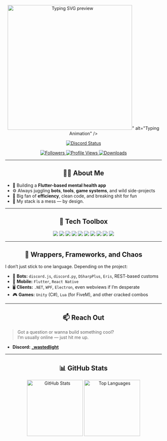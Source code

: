 <!-- Typing Header Animation -->
<p align="center">
   <img src="https://raw.githubusercontent.com/DenverCoder1/readme-typing-svg/main/demo.svg" width="400" alt="Typing SVG preview">" alt="Typing Animation" />
</p>

<!-- Discord Status Widget -->
<p align="center">
  <a href="https://discord.com/users/967847465200009226">
    <img src="https://discord.c99.nl/widget/theme-1/967847465200009226.png" alt="Discord Status">
  </a>
</p>

<!-- Socials / Stats Badges -->
<p align="center">
  <a href="https://github.com/Fire09">
    <img src="https://img.shields.io/github/followers/wastedlight?style=flat&logo=github&label=Followers&color=2D76BF" alt="Followers">
    <img src="https://komarev.com/ghpvc/?username=wastedlight&color=blueviolet" alt="Profile Views">
    <img src="https://img.shields.io/github/downloads/wastedlight/liarsbaranticheat/total?color=blue&label=Downloads&logo=github&style=flat" alt="Downloads">
  </a>
</p>

---

<h2 align="center">👨‍💻 About Me</h2>

- 🧠 Building a **Flutter-based mental health app**
- ⚙️ Always juggling **bots**, **tools**, **game systems**, and wild side-projects
- 🎯 Big fan of **efficiency**, clean code, and breaking shit for fun
- 🧪 My stack is a mess — by design.

---

<h2 align="center">🧰 Tech Toolbox</h2>

<p align="center">
  <img src="https://img.shields.io/badge/JavaScript-323330?style=for-the-badge&logo=javascript&logoColor=F7DF1E"/>
  <img src="https://img.shields.io/badge/TypeScript-007ACC?style=for-the-badge&logo=typescript&logoColor=white"/>
  <img src="https://img.shields.io/badge/Python-3776AB?style=for-the-badge&logo=python&logoColor=ffdd54"/>
  <img src="https://img.shields.io/badge/Java-ED8B00?style=for-the-badge&logo=java&logoColor=white"/>
  <img src="https://img.shields.io/badge/C%23-239120?style=for-the-badge&logo=c-sharp&logoColor=white"/>
  <img src="https://img.shields.io/badge/Flutter-02569B?style=for-the-badge&logo=flutter&logoColor=white"/>
  <img src="https://img.shields.io/badge/Node.js-6DA55F?style=for-the-badge&logo=node.js&logoColor=white"/>
  <img src="https://img.shields.io/badge/NPM-CB3837?style=for-the-badge&logo=npm&logoColor=white"/>
  <img src="https://img.shields.io/badge/VSCODE-007ACC?style=for-the-badge&logo=visual-studio-code&logoColor=white"/>
  <img src="https://img.shields.io/badge/GitHub-181717?style=for-the-badge&logo=github&logoColor=white"/>
</p>

---

<h2 align="center">🧪 Wrappers, Frameworks, and Chaos</h2>

I don’t just stick to one language. Depending on the project:

- 🤖 **Bots:** `discord.js`, `discord.py`, `DSharpPlus`, `Eris`, REST-based customs  
- 📱 **Mobile:** `Flutter`, `React Native`  
- 🖥️ **Clients:** `.NET`, `WPF`, `Electron`, even webviews if I’m desperate  
- 🎮 **Games:** `Unity` (C#), `Lua` (for FiveM), and other cracked combos

---

<h2 align="center">📫 Reach Out</h2>

> Got a question or wanna build something cool?  
> I’m usually online — just hit me up.

- **Discord:** [**_wastedlight**](https://discord.com/users/967847465200009226)

---

<h2 align="center">📊 GitHub Stats</h2>

<p align="center">
  <img height="180em" src="https://github-readme-stats.vercel.app/api?username=wastedlight&show_icons=true&theme=radical&layout=compact" alt="GitHub Stats" />
  <img height="180em" src="https://github-readme-stats.vercel.app/api/top-langs/?username=wastedlight&theme=radical&layout=compact&langs_count=7" alt="Top Languages" />
</p>